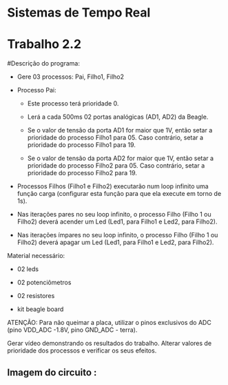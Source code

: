 # Sistemas de Tempo Real
# Trabalho 2.2 


#Descrição do programa:

 

- Gere 03 processos: Pai, Filho1, Filho2

 

- Processo Pai:

 

     - Este processo terá prioridade 0.

 

     - Lerá a cada 500ms 02 portas analógicas (AD1, AD2) da Beagle.

 

     - Se o valor de tensão da porta AD1 for maior que 1V, então setar a prioridade do processo Filho1 para 05. Caso contrário, setar a prioridade do processo Filho1 para 19.

 

     - Se o valor de tensão da porta AD2 for maior que 1V, então setar a prioridade do processo Filho2 para 05. Caso contrário, setar a prioridade do processo Filho2 para 19.

 

- Processos Filhos (Filho1 e Filho2) executarão num loop infinito uma função carga (configurar esta função para que ela execute em torno de 1s).

 

- Nas iterações pares no seu loop infinito, o processo Filho (Filho 1 ou Filho2) deverá acender um Led (Led1, para Filho1 e Led2, para Filho2).

 

- Nas iterações ímpares no seu loop infinito, o processo Filho (Filho 1 ou Filho2) deverá apagar um Led (Led1, para Filho1 e Led2, para Filho2).

 

Material necessário:

 

- 02 leds

 

- 02 potenciômetros

 

- 02 resistores

 

- kit beagle board

 

ATENÇÃO: Para não queimar a placa, utilizar o pinos exclusivos do ADC (pino VDD_ADC -1.8V, pino GND_ADC - terra).

 

Gerar vídeo demonstrando os resultados do trabalho. Alterar valores de prioridade dos processos e verificar os seus efeitos.

## Imagem do circuito :

